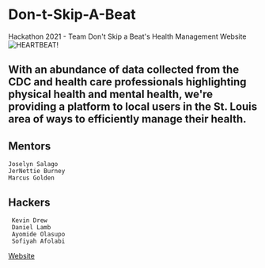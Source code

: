 # Don-t-Skip-A-Beat
Hackathon 2021 - Team Don't Skip a Beat's Health Management Website
![HEARTBEAT!](https://media.discordapp.net/attachments/905975101185478656/906963122147962890/HeartRateBG.png)

## With an abundance of data collected from the CDC and health care professionals highlighting physical health and mental health, we're providing a platform to local users in the St. Louis area of ways to efficiently manage their health.


## Mentors
    Joselyn Salago
    JerNettie Burney 
    Marcus Golden
 
 ## Hackers 
     Kevin Drew 
     Daniel Lamb
     Ayomide Olasupo
     Sofiyah Afolabi
    
[Website](https://dontskipabeat.github.io/Don-t-Skip-A-Beat/Website%20base/NewSite/DSABWebsite/Home.html)
